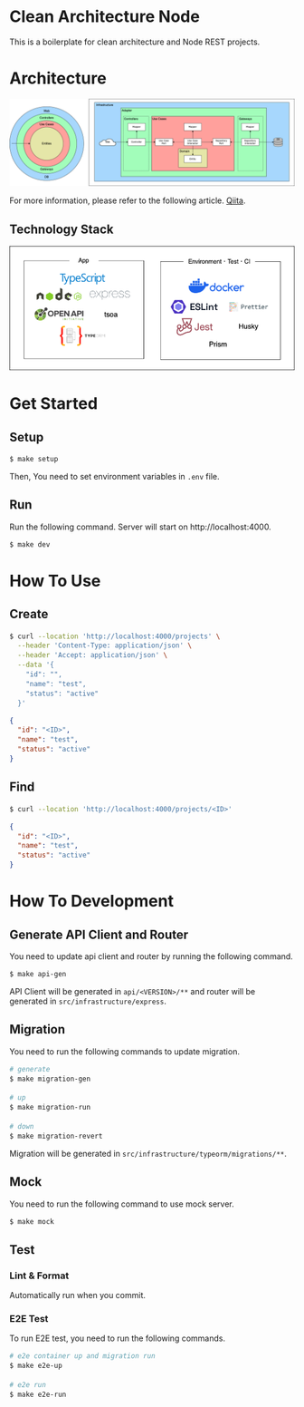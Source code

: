 # Clean Architecture Node

This is a boilerplate for clean architecture and Node REST projects.

# Architecture

![Architecture](architecture.drawio.png)

For more information, please refer to the following article.
[Qiita](https://qiita.com/Jiei-S/items/dbf06194f4858519bc61).


## Technology Stack

![Technology Stack](technology-stack.drawio.png)

# Get Started

## Setup
```bash
$ make setup
```

Then, You need to set environment variables in `.env` file.

## Run

Run the following command. Server will start on http://localhost:4000.

```bash
$ make dev
```

# How To Use

## Create

```bash
$ curl --location 'http://localhost:4000/projects' \
  --header 'Content-Type: application/json' \
  --header 'Accept: application/json' \
  --data '{
    "id": "",
    "name": "test",
    "status": "active"
  }'
```

```json
{
  "id": "<ID>",
  "name": "test",
  "status": "active"
}
```

## Find

```bash
$ curl --location 'http://localhost:4000/projects/<ID>'
```

```json
{
  "id": "<ID>",
  "name": "test",
  "status": "active"
}
```


# How To Development

## Generate API Client and Router

You need to update api client and router by running the following command.  

```bash
$ make api-gen
```

API Client will be generated in `api/<VERSION>/**` and router will be generated in `src/infrastructure/express`.


## Migration

You need to run the following commands to update migration.  

```bash
# generate
$ make migration-gen

# up
$ make migration-run

# down
$ make migration-revert
```

Migration will be generated in `src/infrastructure/typeorm/migrations/**`.

## Mock

You need to run the following command to use mock server.

```bash
$ make mock
```

## Test

### Lint & Format

Automatically run when you commit.

### E2E Test

To run E2E test, you need to run the following commands.

```bash
# e2e container up and migration run
$ make e2e-up

# e2e run
$ make e2e-run
```
